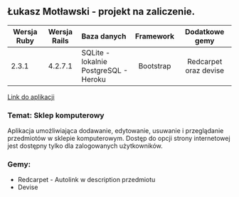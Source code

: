 ## Łukasz Motławski - projekt na zaliczenie.

| Wersja Ruby   | Wersja Rails  |                Baza danych                 | Framework |           Dodatkowe gemy           |
| ------------- |:-------------:|:-------------------------------------------|:---------:|:----------------------------------:|
| 2.3.1         | 4.2.7.1         | SQLite - lokalnie<br />PostgreSQL - Heroku | Bootstrap | Redcarpet oraz devise         |


[Link do aplikacji](https://asii1.herokuapp.com/)

### Temat: Sklep komputerowy

Aplikacja umożliwiająca dodawanie, edytowanie, usuwanie i przeglądanie przedmiotów w sklepie komputerowym. Dostęp do opcji strony internetowej jest dostępny tylko dla zalogowanych użytkowników.

### Gemy:<br/>

- Redcarpet - Autolink w description przedmiotu
- Devise
